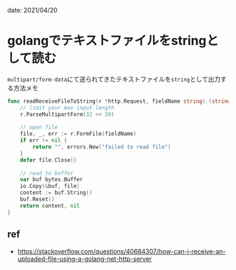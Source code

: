 date: 2021/04/20

# golangでテキストファイルをstringとして読む

`multipart/form-data`にて送られてきたテキストファイルを`string`として出力する方法メモ

```go
func readReceiveFileToString(r *http.Request, fieldName string) (string, error) {
	// limit your max input length
	r.ParseMultipartForm(32 << 20)
	
	// open file
	file, _, err := r.FormFile(fieldName)
	if err != nil {
		return "", errors.New("failed to read file")
	}
	defer file.Close()
	
	// read to buffer
	var buf bytes.Buffer
	io.Copy(&buf, file)
	content := buf.String()
	buf.Reset()
	return content, nil
}
```


## ref

- https://stackoverflow.com/questions/40684307/how-can-i-receive-an-uploaded-file-using-a-golang-net-http-server